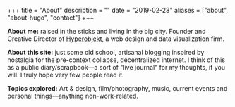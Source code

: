 +++
title = "About"
description = ""
date = "2019-02-28"
aliases = ["about", "about-hugo", "contact"]
+++

**About me:** raised in the sticks and living in the big city. Founder and Creative Director of [Hyperobjekt](https://www.hyperobjekt.com), a web design and data visualization firm. 

**About this site:** just some old school, artisanal blogging inspired by nostalgia for the pre-context collapse, decentralized internet. I think of this as a public diary/scrapbook—a sort of "live journal" for my thoughts, if you will. I truly hope very few people read it.

**Topics explored:** Art & design, film/photography, music, current events and personal things—anything non-work-related. 